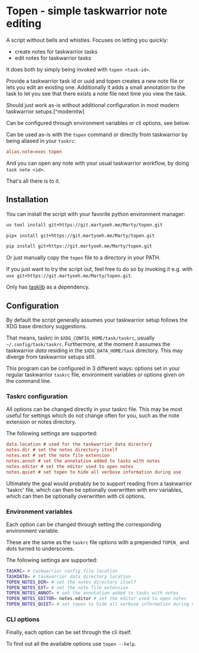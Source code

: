 # Topen - simple taskwarrior note editing

A script without bells and whistles.
Focuses on letting you quickly:

- create notes for taskwarrior tasks
- edit notes for taskwarrior tasks

It does both by simply being invoked with `topen <task-id>`.

Provide a taskwarrior task id or uuid and topen creates a new note file or lets
you edit an existing one. Additionally it adds a small annotation to the task
to let you see that there exists a note file next time you view the task.

Should just work as-is without additional configuration in most modern taskwarrior setups.[^moderntw]

Can be configured through environment variables or cli options, see below.

Can be used as-is with the `topen` command or directly from taskwarrior by being aliased in your `taskrc`:

```conf
alias.note=exec topen
```

And you can open any note with your usual taskwarrior workflow,
by doing `task note <id>`.

That's all there is to it.

## Installation

You can install the script with your favorite python environment manager:

```bash
uv tool install git+https://git.martyoeh.me/Marty/topen.git
```

```bash
pipx install git+https://git.martyoeh.me/Marty/topen.git
```

```bash
pip install git+https://git.martyoeh.me/Marty/topen.git
```

Or just manually copy the `topen` file to a directory in your PATH.

If you just want to try the script out,
feel free to do so by invoking it e.g. with `uvx git+https://git.martyoeh.me/Marty/topen.git`.

Only has [tasklib](https://github.com/GothenburgBitFactory/tasklib) as a dependency.

## Configuration

By default the script generally assumes your taskwarrior setup follows the XDG
base directory suggestions.

That means, taskrc in `$XDG_CONFIG_HOME/task/taskrc`, usually
`~/.config/task/taskrc`. Furthermore, at the moment it assumes the taskwarrior
_data_ residing in the `$XDG_DATA_HOME/task` directory. This may diverge from
taskwarrior setups still.

This program can be configured in 3 different ways: options set in your regular taskwarrior `taskrc` file,
environment variables or options given on the command line.

### Taskrc configuration

All options can be changed directly in your taskrc file.
This may be most useful for settings which do not change often for you,
such as the note extension or notes directory.

The following settings are supported:

```ini
data.location # used for the taskwarrior data directory
notes.dir # set the notes directory itself
notes.ext # set the note file extension
notes.annot # set the annotation added to tasks with notes
notes.editor # set the editor used to open notes
notes.quiet # set topen to hide all verbose information during use
```

<!-- TODO: IMPROVE DOC -->
Ultimately the goal would probably be to support reading from a taskwarrior 'taskrc' file,
which can then be optionally overwritten with env variables,
which can then be optionally overwritten with cli options.

### Environment variables

Each option can be changed through setting the corresponding environment variable.

These are the same as the `taskrc` file options with a prepended `TOPEN_` and dots turned to underscores.

The following settings are supported:

```bash
TASKRC= # taskwarrior config file location
TASKDATA= # taskwarrior data directory location
TOPEN_NOTES_DIR= # set the notes directory itself
TOPEN_NOTES_EXT= # set the note file extension
TOPEN_NOTES_ANNOT= # set the annotation added to tasks with notes
TOPEN_NOTES_EDITOR= notes.editor # set the editor used to open notes
TOPEN_NOTES_QUIET= # set topen to hide all verbose information during use
```

### CLI options

Finally, each option can be set through the cli itself.

To find out all the available options use `topen --help`.

